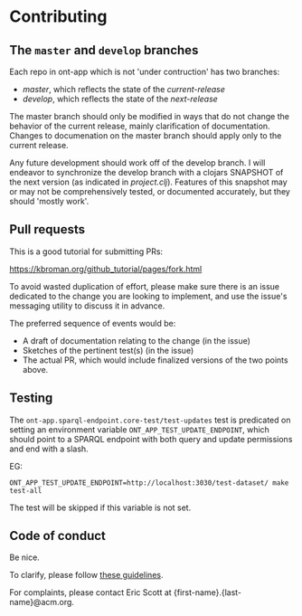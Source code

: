 # Contributing

## The `master` and `develop` branches

Each repo in ont-app which is not 'under contruction' has two branches:

- _master_, which reflects the state of the _current-release_
- _develop_, which reflects the state of the _next-release_

The master branch should only be modified in ways that do not change
the behavior of the current release, mainly clarification of
documentation. Changes to documenation on the master branch should
apply only to the current release.

Any future development should work off of the develop branch.  I will
endeavor to synchronize the develop branch with a clojars SNAPSHOT of
the next version (as indicated in _project.clj_). Features of this
snapshot may or may not be comprehensively tested, or documented
accurately, but they should 'mostly work'.

## Pull requests

This is a good tutorial for submitting PRs:

https://kbroman.org/github_tutorial/pages/fork.html

To avoid wasted duplication of effort, please make sure there is an
issue dedicated to the change you are looking to implement, and
use the issue's messaging utility to discuss it in advance. 

The preferred sequence of events would be:
- A draft of documentation relating to the change (in the issue)
- Sketches of the pertinent test(s) (in the issue)
- The actual PR, which would include finalized versions of the two
  points above.
  
## Testing

The `ont-app.sparql-endpoint.core-test/test-updates` test is
predicated on setting an environment variable
`ONT_APP_TEST_UPDATE_ENDPOINT`, which should point to a SPARQL
endpoint with both query and update permissions and end with a slash.

EG:

```
ONT_APP_TEST_UPDATE_ENDPOINT=http://localhost:3030/test-dataset/ make test-all
```

The test will be skipped if this variable is not set.

## Code of conduct

Be nice.

To clarify, please follow [these
guidelines](https://www.contributor-covenant.org/version/2/0/code_of_conduct/).

For complaints, please contact Eric Scott at {first-name}.{last-name}@acm.org.


